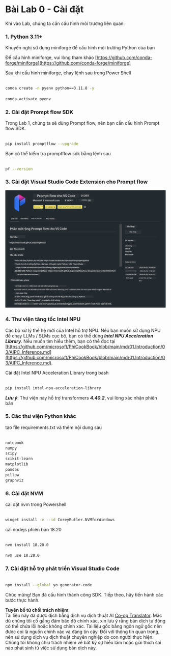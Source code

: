 <!--
CO_OP_TRANSLATOR_METADATA:
{
  "original_hash": "a4ef39027902e82f2c33d568d2a2259a",
  "translation_date": "2025-05-09T19:20:29+00:00",
  "source_file": "md/02.Application/02.Code/Phi3/VSCodeExt/HOL/AIPC/01.Installations.md",
  "language_code": "vi"
}
-->
# **Bài Lab 0 - Cài đặt**

Khi vào Lab, chúng ta cần cấu hình môi trường liên quan:


### **1. Python 3.11+**

Khuyến nghị sử dụng miniforge để cấu hình môi trường Python của bạn

Để cấu hình miniforge, vui lòng tham khảo [https://github.com/conda-forge/miniforge](https://github.com/conda-forge/miniforge)

Sau khi cấu hình miniforge, chạy lệnh sau trong Power Shell

```bash

conda create -n pyenv python==3.11.8 -y

conda activate pyenv

```


### **2. Cài đặt Prompt flow SDK**

Trong Lab 1, chúng ta sẽ dùng Prompt flow, nên bạn cần cấu hình Prompt flow SDK.

```bash

pip install promptflow --upgrade

```

Bạn có thể kiểm tra promptflow sdk bằng lệnh sau


```bash

pf --version

```

### **3. Cài đặt Visual Studio Code Extension cho Prompt flow**

![pf](../../../../../../../../../translated_images/pf_ext.fa065f22e1ee3e67157662d8be5241f346ddd83744045e3406d92b570e8d8b36.vi.png)


### **4. Thư viện tăng tốc Intel NPU**

Các bộ xử lý thế hệ mới của Intel hỗ trợ NPU. Nếu bạn muốn sử dụng NPU để chạy LLMs / SLMs cục bộ, bạn có thể dùng ***Intel NPU Acceleration Library***. Nếu muốn tìm hiểu thêm, bạn có thể đọc tại [https://github.com/microsoft/PhiCookBook/blob/main/md/01.Introduction/03/AIPC_Inference.md](https://github.com/microsoft/PhiCookBook/blob/main/md/01.Introduction/03/AIPC_Inference.md).

Cài đặt Intel NPU Acceleration Library trong bash


```bash

pip install intel-npu-acceleration-library

```

***Lưu ý***: Thư viện này hỗ trợ transformers ***4.40.2***, vui lòng xác nhận phiên bản


### **5. Các thư viện Python khác**


tạo file requirements.txt và thêm nội dung sau

```txt

notebook
numpy 
scipy 
scikit-learn 
matplotlib 
pandas 
pillow 
graphviz

```


### **6. Cài đặt NVM**

cài đặt nvm trong Powershell 


```bash

winget install -e --id CoreyButler.NVMforWindows

```

cài nodejs phiên bản 18.20


```bash

nvm install 18.20.0

nvm use 18.20.0

```

### **7. Cài đặt hỗ trợ phát triển Visual Studio Code**


```bash

npm install --global yo generator-code

```

Chúc mừng! Bạn đã cấu hình thành công SDK. Tiếp theo, hãy tiến hành các bước thực hành.

**Tuyên bố từ chối trách nhiệm**:  
Tài liệu này đã được dịch bằng dịch vụ dịch thuật AI [Co-op Translator](https://github.com/Azure/co-op-translator). Mặc dù chúng tôi cố gắng đảm bảo độ chính xác, xin lưu ý rằng bản dịch tự động có thể chứa lỗi hoặc không chính xác. Tài liệu gốc bằng ngôn ngữ gốc nên được coi là nguồn chính xác và đáng tin cậy. Đối với thông tin quan trọng, nên sử dụng dịch vụ dịch thuật chuyên nghiệp do con người thực hiện. Chúng tôi không chịu trách nhiệm về bất kỳ sự hiểu lầm hoặc giải thích sai nào phát sinh từ việc sử dụng bản dịch này.